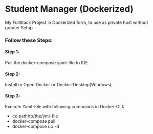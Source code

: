 # Student Manager (Dockerized)

My FullStack Project in Dockerized form, to use as private host without greater Setup

### Follow these Steps: 

#### Step 1:
Pull the docker-compose yaml-file to IDE

#### Step 2:
Install or Open Docker or Docker-Desktop(Windows)

#### Step 3:
Execute Yaml-File with following commands in Docker-CLI: 
 
- cd path/to/the/yml-file
- docker-compose pull
- docker-compose up -d
    
    